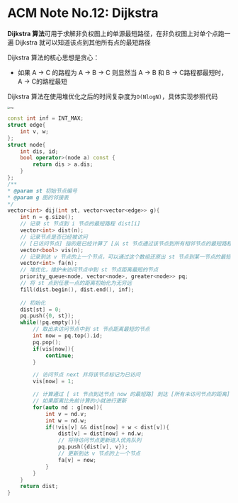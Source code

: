 # ACM Note No.12: Dijkstra

**Dijkstra 算法**可用于求解非负权图上的单源最短路径，在非负权图上对单个点跑一遍 Dijkstra 就可以知道该点到其他所有点的最短路径

Dijkstra 算法的核心思想是贪心：

- 如果 A -> C 的路程为 A -> B -> C 则显然当 A -> B 和 B -> C路程都最短时，A -> C的路程最短

Dijkstra 算法在使用堆优化之后的时间复杂度为`O(NlogN)`，具体实现参照代码  

<img src="https://oi-wiki.org/graph/images/mst-3.apng" alt="img" style="zoom:33%;" />

```c++
const int inf = INT_MAX;
struct edge{
    int v, w;
};
struct node{
    int dis, id;
    bool operator>(node a) const {
        return dis > a.dis;
    }
};
/**
* @param st 初始节点编号
* @param g 图的邻接表
*/
vector<int> dij(int st, vector<vector<edge>> g){
    int n = g.size();
    // 记录 st 节点到 i 节点的最短路程 dist[i]
    vector<int> dist(n);
    // 记录节点是否已经被访问
    // [已访问节点] 指的是已经计算了 [从 st 节点通过该节点到所有相邻节点的最短路程] 的节点
    vector<bool> vis(n);
    // 记录到达 v 节点的上一个节点，可以通过这个数组还原出 st 节点到某一节点的最短路径
    vector<int> fa(n);
    // 堆优化，维护未访问节点中到 st 节点距离最短的节点
    priority_queue<node, vector<node>, greater<node>> pq;
    // 将 st 点到任意一点的距离初始化为无穷远
    fill(dist.begin(), dist.end(), inf);
    
    // 初始化
    dist[st] = 0;
    pq.push({0, st});
    while(!pq.empty()){
        // 取出未访问节点中到 st 节点距离最短的节点
        int now = pq.top().id;
        pq.pop();
        if(vis[now]){
            continue;
        }

        // 访问节点 next 并将该节点标记为已访问
        vis[now] = 1;

        // 计算通过 [ st 节点到达节点 now 的最短路] 到达 [所有未访问节点的距离]
        // 如果距离比先前计算的小就进行更新
        for(auto nd : g[now]){
            int v = nd.v;
            int w = nd.w;
            if(!vis[v] && dist[now] + w < dist[v]){
                dist[v] = dist[now] + nd.w;
                // 将待访问节点更新进入优先队列
                pq.push({dist[v], v});
                // 更新到达 v 节点的上一个节点
                fa[v] = now;
            }
        }
    }
    return dist;
}
```


